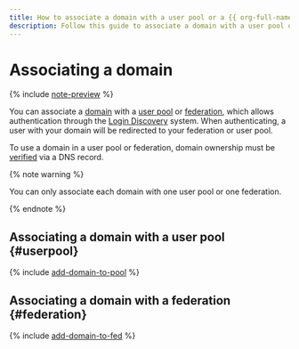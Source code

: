 ```yaml
---
title: How to associate a domain with a user pool or a {{ org-full-name }} federation
description: Follow this guide to associate a domain with a user pool or a {{ org-name }} federation.
---
```


# Associating a domain


{% include [note-preview](../../../_includes/note-preview.md) %}

You can associate a [domain](../../concepts/domains.md) with a [user pool](../../concepts/user-pools.md) or [federation](../../concepts/add-federation.md), which allows authentication through the [Login Discovery](../../concepts/domains.md#login-discovery) system. When authenticating, a user with your domain will be redirected to your federation or user pool.

To use a domain in a user pool or federation, domain ownership must be [verified](validate-domain.md) via a DNS record.

{% note warning %}

You can only associate each domain with one user pool or one federation.

{% endnote %}

## Associating a domain with a user pool {#userpool}

{% include [add-domain-to-pool](../../../_includes/organization/add-domain-to-pool.md) %}

## Associating a domain with a federation {#federation}

{% include [add-domain-to-fed](../../../_includes/organization/add-domain-to-fed.md) %}